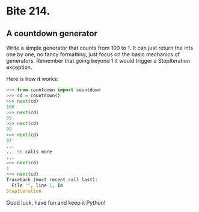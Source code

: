 # Bite 214. 

## A countdown generator

Write a simple generator that counts from 100 to 1. It can just return the ints one by one, no fancy formatting, just focus on the basic mechanics of generators. Remember that going beyond 1 it would trigger a StopIteration exception.

Here is how it works:

```python
>>> from countdown import countdown
>>> cd = countdown()
>>> next(cd)
100
>>> next(cd)
99
>>> next(cd)
98
>>> next(cd)
97
...
... 95 calls more
...
>>> next(cd)
1
>>> next(cd)
Traceback (most recent call last):
  File "", line 1, in 
StopIteration
```

Good luck, have fun and keep it Python!